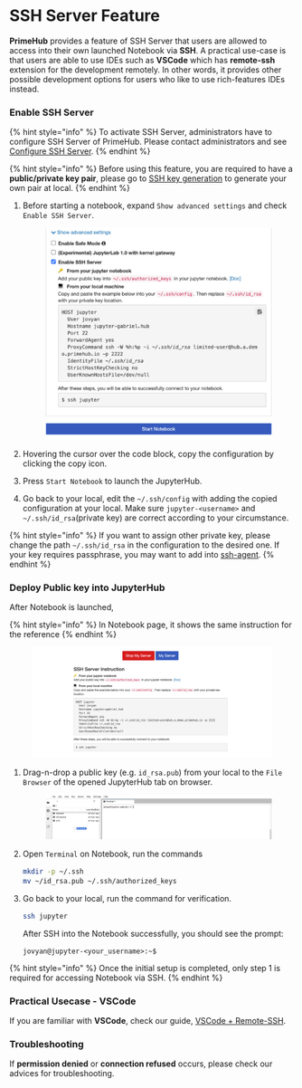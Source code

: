 # SSH Server Feature

**PrimeHub** provides a feature of SSH Server that users are allowed to access into their own launched Notebook via **SSH**. A practical use-case is that users are able to use IDEs such as **VSCode** which has **remote-ssh** extension for the development remotely. In other words, it provides other possible development options for users who like to use rich-features IDEs instead.

### Enable SSH Server

{% hint style="info" %}
To activate SSH Server, administrators have to configure SSH Server of PrimeHub. Please contact administrators and see [Configure SSH Server](../../../../configuration/configure-ssh-server.md).
{% endhint %}

{% hint style="info" %}
Before using this feature, you are required to have a **public/private key pair**, please go to [SSH key generation](generate-ssh-key-pair.md) to generate your own pair at local.
{% endhint %}

1.  Before starting a notebook, expand `Show advanced settings` and check `Enable SSH Server`.

    <figure><img src="../../../../.gitbook/assets/ssh-enable.png" alt=""><figcaption></figcaption></figure>
2. Hovering the cursor over the code block, copy the configuration by clicking the copy icon.
3. Press `Start Notebook` to launch the JupyterHub.
4. Go back to your local, edit the `~/.ssh/config` with adding the copied configuration at your local. Make sure `jupyter-<username>` and `~/.ssh/id_rsa`(private key) are correct according to your circumstance.

{% hint style="info" %}
If you want to assign other private key, please change the path `~/.ssh/id_rsa` in the configuration to the desired one. If your key requires passphrase, you may want to add into [ssh-agent](https://www.ssh.com/ssh/agent).
{% endhint %}

### Deploy Public key into JupyterHub

After Notebook is launched,

{% hint style="info" %}
In Notebook page, it shows the same instruction for the reference
{% endhint %}

<figure><img src="../../../../.gitbook/assets/ssh-server-instruction.png" alt=""><figcaption></figcaption></figure>

1.  Drag-n-drop a public key (e.g. `id_rsa.pub`) from your local to the `File Browser` of the opened JupyterHub tab on browser.

    <figure><img src="../../../../.gitbook/assets/ssh-dragdrop-pub.png" alt=""><figcaption></figcaption></figure>
2.  Open `Terminal` on Notebook, run the commands

    ```bash
    mkdir -p ~/.ssh
    mv ~/id_rsa.pub ~/.ssh/authorized_keys
    ```
3.  Go back to your local, run the command for verification.

    ```bash
    ssh jupyter
    ```

    After SSH into the Notebook successfully, you should see the prompt:

    ```
    jovyan@jupyter-<your_username>:~$
    ```

{% hint style="info" %}
Once the initial setup is completed, only step 1 is required for accessing Notebook via SSH.
{% endhint %}

### Practical Usecase - VSCode

If you are familiar with **VSCode**, check our guide, [VSCode + Remote-SSH](vscode-ssh-notebook-remotely.md).

### Troubleshooting

If **permission denied** or **connection refused** occurs, please check our advices for troubleshooting.
